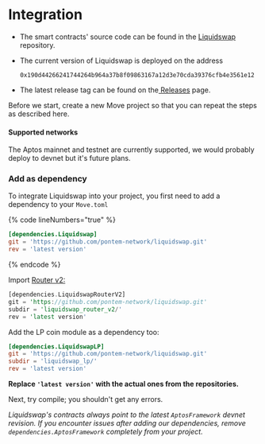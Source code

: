 # Integration

* The smart contracts' source code can be found in the [Liquidswap](https://github.com/pontem-network/liquidswap) repository.
*   The current version of Liquidswap is deployed on the address&#x20;

    ```
    0x190d44266241744264b964a37b8f09863167a12d3e70cda39376cfb4e3561e12
    ```
* The latest release tag can be found on the[ Releases](https://github.com/pontem-network/liquidswap/releases) page.

Before we start, create a new Move project so that you can repeat the steps as described here.

#### Supported networks

The Aptos mainnet and testnet are currently supported, we would probably deploy to devnet but it's future plans.

### Add as dependency

To integrate Liquidswap into your project, you first need to add a dependency to your `Move.toml`

{% code lineNumbers="true" %}
```toml
[dependencies.Liquidswap]
git = 'https://github.com/pontem-network/liquidswap.git'
rev = 'latest version'
```
{% endcode %}

Import [Router v2:](../smart-contracts/#router-v2)

```rust
[dependencies.LiquidswapRouterV2]
git = 'https://github.com/pontem-network/liquidswap.git'
subdir = 'liquidswap_router_v2/'
rev = 'latest version'
```

Add the LP coin module as a dependency too:

```toml
[dependencies.LiquidswapLP]
git = 'https://github.com/pontem-network/liquidswap.git'
subdir = 'liquidswap_lp/'
rev = 'latest version'
```

**Replace `'latest version'` with the actual ones from the repositories.**

Next, try compile; you shouldn't get any errors.

_Liquidswap's contracts always point to the latest `AptosFramework` devnet revision. If you encounter issues after adding our dependencies, remove `dependencies.AptosFramework` completely from your project._

